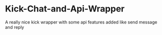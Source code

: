# Kick-Chat-and-Api-Wrapper
A really nice kick wrapper with some api features added like send message and reply 

